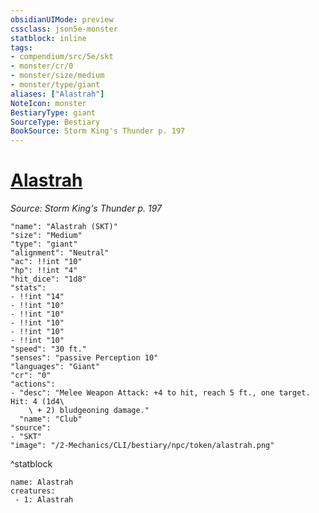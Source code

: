 ```yaml
---
obsidianUIMode: preview
cssclass: json5e-monster
statblock: inline
tags:
- compendium/src/5e/skt
- monster/cr/0
- monster/size/medium
- monster/type/giant
aliases: ["Alastrah"]
NoteIcon: monster
BestiaryType: giant
SourceType: Bestiary
BookSource: Storm King's Thunder p. 197
---
```

# [Alastrah](2-Mechanics/CLI/bestiary/npc/alastrah-skt.md)
*Source: Storm King's Thunder p. 197*  

```statblock
"name": "Alastrah (SKT)"
"size": "Medium"
"type": "giant"
"alignment": "Neutral"
"ac": !!int "10"
"hp": !!int "4"
"hit_dice": "1d8"
"stats":
- !!int "14"
- !!int "10"
- !!int "10"
- !!int "10"
- !!int "10"
- !!int "10"
"speed": "30 ft."
"senses": "passive Perception 10"
"languages": "Giant"
"cr": "0"
"actions":
- "desc": "Melee Weapon Attack: +4 to hit, reach 5 ft., one target. Hit: 4 (1d4\
    \ + 2) bludgeoning damage."
  "name": "Club"
"source":
- "SKT"
"image": "/2-Mechanics/CLI/bestiary/npc/token/alastrah.png"
```
^statblock

```encounter-table
name: Alastrah
creatures:
 - 1: Alastrah
```